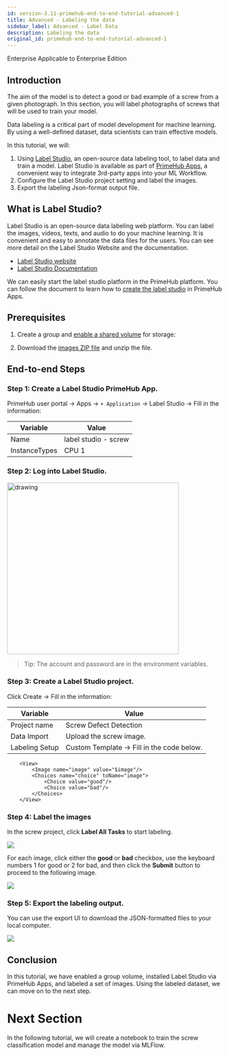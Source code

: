 ```yaml
---
id: version-3.11-primehub-end-to-end-tutorial-advanced-1
title: Advanced - Labeling the data
sidebar_label: Advanced - Label Data
description: Labeling the data
original_id: primehub-end-to-end-tutorial-advanced-1
---
```

<div class="label-sect">
  <div class="ee-only tooltip">Enterprise
    <span class="tooltiptext">Applicable to Enterprise Edition</span>
  </div>
</div>

## Introduction

The aim of the model is to detect a good or bad example of a screw from a given photograph. In this section, you will label photographs of screws that will be used to train your model.

Data labeling is a critical part of model development for machine learning. By using a well-defined dataset, data scientists can train effective models.

In this tutorial, we will:

1. Using [Label Studio](https://labelstud.io/), an open-source data labeling tool, to label data and train a model.  Label Studio is available as part of [PrimeHub Apps](https://docs.primehub.io/docs/primehub-app), a convenient way to integrate 3rd-party apps into your ML Workflow.
2. Configure the Label Studio project setting and label the images.
3. Export the labeling Json-format output file.

## What is Label Studio?

Label Studio is an open-source data labeling web platform. You can label the images, videos, texts, and audio to do your machine learning. It is convenient and easy to annotate the data files for the users. You can see more detail on the Label Studio Website and the documentation.

- [Label Studio website](https://labelstud.io/)
- [Label Studio Documentation](https://labelstud.io/guide/)
    

We can easily start the label studio platform in the PrimeHub platform. You can follow the document to learn how to [create the label studio](primehub-app-tutorial-label-studio) in PrimeHub Apps.


## Prerequisites

1. Create a group and [enable a shared volume](guide_manual/admin-group#shared-volume) for storage:
    
    
2. Download the [images ZIP file](https://www.kaggle.com/datasets/ruruamour/screw-dataset) and unzip the file.
    

## End-to-end Steps

### Step 1: Create a Label Studio PrimeHub App.
    
PrimeHub user portal → Apps → `+ Application` → Label Studio → Fill in the information:

| Variable | Value |
| --- | --- |
| Name | label studio - screw |
| InstanceTypes | CPU 1 |

### Step 2: Log into Label Studio.
    
<img src="assets/primehub-end-to-end-tutorial-label-studio-userpass.png" alt="drawing" width="400"/>

> Tip: The account and password are in the environment variables.

### Step 3: Create a Label Studio project.
    
Click Create → Fill in the information:

| Variable | Value |
| --- | --- |
| Project name | Screw Defect Detection |
| Data Import | Upload the screw image. |
| Labeling Setup | Custom Template → Fill in the code below.

```
    <View>
        <Image name="image" value="$image"/>
        <Choices name="choice" toName="image">
            <Choice value="good"/>
            <Choice value="bad"/>
        </Choices>
    </View>
```

### Step 4: Label the images

In the screw project, click **Label All Tasks** to start labeling.
    
![](assets/primehub-end-to-end-tutorial-label-studio-tasks.png)
    
For each image, click either the **good** or **bad** checkbox, use the keyboard numbers 1 for good or 2 for bad, and then click the **Submit** button to proceed to the following image.
    
![](assets/primehub-end-to-end-tutorial-label-studio-labeling.png)
    
### Step 5: Export the labeling output.
    
You can use the export UI to download the JSON-formatted files to your local computer.

![](Advanced%20Labeling%20the%20data%2040b6d65441494ebaa5e5a0b025b1045d/Untitled%201.png)
    

## Conclusion

In this tutorial, we have enabled a group volume, installed Label Studio via PrimeHub Apps, and labeled a set of images. Using the labeled dataset, we can move on to the next step.

# Next Section

In the following tutorial, we will create a notebook to train the screw classification model and manage the model via MLFlow.
